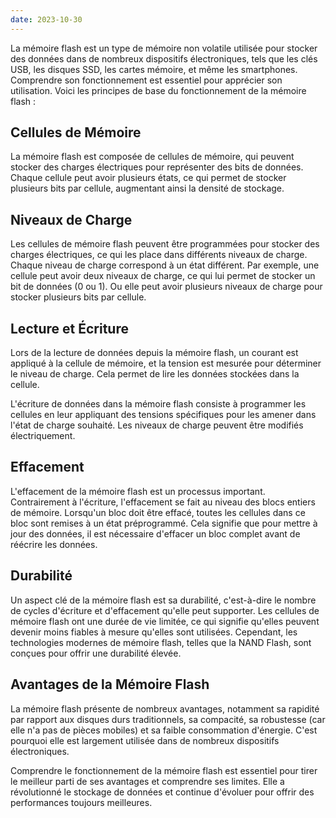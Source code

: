 ```yaml
---
date: 2023-10-30
---
```


La mémoire flash est un type de mémoire non volatile utilisée pour stocker des données dans de nombreux dispositifs électroniques, tels que les clés USB, les disques SSD, les cartes mémoire, et même les smartphones. Comprendre son fonctionnement est essentiel pour apprécier son utilisation. Voici les principes de base du fonctionnement de la mémoire flash :

## Cellules de Mémoire

La mémoire flash est composée de cellules de mémoire, qui peuvent stocker des charges électriques pour représenter des bits de données. Chaque cellule peut avoir plusieurs états, ce qui permet de stocker plusieurs bits par cellule, augmentant ainsi la densité de stockage.

## Niveaux de Charge

Les cellules de mémoire flash peuvent être programmées pour stocker des charges électriques, ce qui les place dans différents niveaux de charge. Chaque niveau de charge correspond à un état différent. Par exemple, une cellule peut avoir deux niveaux de charge, ce qui lui permet de stocker un bit de données (0 ou 1). Ou elle peut avoir plusieurs niveaux de charge pour stocker plusieurs bits par cellule.

## Lecture et Écriture

Lors de la lecture de données depuis la mémoire flash, un courant est appliqué à la cellule de mémoire, et la tension est mesurée pour déterminer le niveau de charge. Cela permet de lire les données stockées dans la cellule.

L'écriture de données dans la mémoire flash consiste à programmer les cellules en leur appliquant des tensions spécifiques pour les amener dans l'état de charge souhaité. Les niveaux de charge peuvent être modifiés électriquement.

## Effacement

L'effacement de la mémoire flash est un processus important. Contrairement à l'écriture, l'effacement se fait au niveau des blocs entiers de mémoire. Lorsqu'un bloc doit être effacé, toutes les cellules dans ce bloc sont remises à un état préprogrammé. Cela signifie que pour mettre à jour des données, il est nécessaire d'effacer un bloc complet avant de réécrire les données.

## Durabilité

Un aspect clé de la mémoire flash est sa durabilité, c'est-à-dire le nombre de cycles d'écriture et d'effacement qu'elle peut supporter. Les cellules de mémoire flash ont une durée de vie limitée, ce qui signifie qu'elles peuvent devenir moins fiables à mesure qu'elles sont utilisées. Cependant, les technologies modernes de mémoire flash, telles que la NAND Flash, sont conçues pour offrir une durabilité élevée.

## Avantages de la Mémoire Flash

La mémoire flash présente de nombreux avantages, notamment sa rapidité par rapport aux disques durs traditionnels, sa compacité, sa robustesse (car elle n'a pas de pièces mobiles) et sa faible consommation d'énergie. C'est pourquoi elle est largement utilisée dans de nombreux dispositifs électroniques.

Comprendre le fonctionnement de la mémoire flash est essentiel pour tirer le meilleur parti de ses avantages et comprendre ses limites. Elle a révolutionné le stockage de données et continue d'évoluer pour offrir des performances toujours meilleures.

